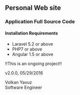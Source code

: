 Personal Web site 
-------------------------------------------------

### Application Full Source Code ###

#### Installation Requirements ####
 - Laravel 5.2 or above <br>
 - PHP7 or above <br>
 - Angular 1.5 or above  

!!This is an ongoing project!!

v2.0.0, 05/29/2016

Volkan Yavuz <br>
Software Engineer
